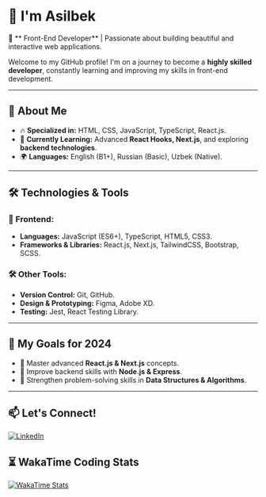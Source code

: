 # 👋 I'm Asilbek

🚀 ** Front-End Developer** | Passionate about building beautiful and interactive web applications.

Welcome to my GitHub profile! I'm on a journey to become a **highly skilled developer**, constantly learning and improving my skills in front-end development. 

---

## 📌 About Me

- 🔥 **Specialized in:** HTML, CSS, JavaScript, TypeScript, React.js.
- 🚀 **Currently Learning:** Advanced **React Hooks, Next.js**, and exploring **backend technologies**.
- 🌍 **Languages:** English (B1+), Russian (Basic), Uzbek (Native).

---

## 🛠 Technologies & Tools

### 🎨 Frontend:
- **Languages:** JavaScript (ES6+), TypeScript, HTML5, CSS3.
- **Frameworks & Libraries:** React.js, Next.js, TailwindCSS, Bootstrap, SCSS.

### 🛠 Other Tools:
- **Version Control:** Git, GitHub.
- **Design & Prototyping:** Figma, Adobe XD.
- **Testing:** Jest, React Testing Library.

---

## 🚀 My Goals for 2024
- 🔹 Master advanced **React.js & Next.js** concepts.
- 🔹 Improve backend skills with **Node.js & Express**.
- 🔹 Strengthen problem-solving skills in **Data Structures & Algorithms**.

---

## 📫 Let's Connect!
[![LinkedIn](https://img.shields.io/badge/LinkedIn-0077B5?style=for-the-badge&logo=linkedin&logoColor=white)](https://www.linkedin.com/in/asilbek-ahmadjonov)

## ⏳ WakaTime Coding Stats  
[![WakaTime Stats](https://github-readme-stats.vercel.app/api/wakatime?username=ahmadjonov004&langs_count=5&theme=transparent)](https://wakatime.com/@ahmadjonov004)




